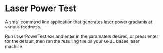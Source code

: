 # Laser Power Test
A small command line application that generates laser power gradiants at various feedrates.

Run LaserPowerTest.exe and enter in the paramaters desired, or press enter for the default, then run the resulting file on your GRBL based laser machine.